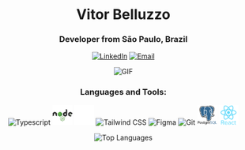 <div align="center">
  <h1>Vitor Belluzzo</h1>
  <h3>Developer from São Paulo, Brazil</h3>
<p align="center">
  <a href="https://linkedin.com/in/vitorbelluzzo" target="_blank"><img src="https://raw.githubusercontent.com/rahuldkjain/github-profile-readme-generator/master/src/images/icons/Social/linked-in-alt.svg" alt="LinkedIn" height="30" width="40" /></a>
  <a href="mailto:vitorbelluzzo@hotmail.com" target="_blank"><img src="https://imgs.search.brave.com/1HJCf7yvvnfWz0tLBQDoya-VjsDAWaAKgYqC6l02-Lo/rs:fit:860:0:0/g:ce/aHR0cHM6Ly93d3cu/bG9nby53aW5lL2Ev/bG9nby9NaWNyb3Nv/ZnRfT3V0bG9vay9N/aWNyb3NvZnRfT3V0/bG9vay1Mb2dvLndp/bmUuc3Zn.svg" alt="Email" height="40" width="40" /></a>
</p>
  
  <img src="https://media.giphy.com/media/v1.Y2lkPTc5MGI3NjExZ2RydGF4dWhibnJqZHVnNWw3eXRodGc1NWJldnUzdm9lYmZ2N2lyMSZlcD12MV9pbnRlcm5hbF9naWZfYnlfaWQmY3Q9Zw/jd6TVgsph6w7e/giphy.gif" alt="GIF" />







<h3 align="center">Languages and Tools:</h3>
<p align="center">
<img src="https://raw.githubusercontent.com/abranhe/programming-languages-logos/e1be48ad2dffe3e6e0e24fdefa9e740167fb2315/src/typescript/typescript.svg" alt="Typescript" width="40" height="40"/>
  <img src="https://raw.githubusercontent.com/devicons/devicon/master/icons/nodejs/nodejs-original-wordmark.svg" alt="Node.js" width="40" height="40"/>
  <img src="https://raw.githubusercontent.com/bestofjs/bestofjs/367a9ad747c8dd86a55dffabd397744dc7eafa5b/apps/bestofjs-nextjs/public/logos/nextjs.dark.svg" alt="Next.js" width="40" height="40"/>
  <img src="https://www.vectorlogo.zone/logos/tailwindcss/tailwindcss-icon.svg" alt="Tailwind CSS" width="40" height="40"/>
  <img src="https://www.vectorlogo.zone/logos/figma/figma-icon.svg" alt="Figma" width="40" height="40"/>
  <img src="https://www.vectorlogo.zone/logos/git-scm/git-scm-icon.svg" alt="Git" width="40" height="40"/>
  
  
  <img src="https://raw.githubusercontent.com/devicons/devicon/master/icons/postgresql/postgresql-original-wordmark.svg" alt="PostgreSQL" width="40" height="40"/>
  <img src="https://raw.githubusercontent.com/devicons/devicon/master/icons/react/react-original-wordmark.svg" alt="React" width="40" height="40"/>
  
</p>

<p align="center">
  <img src="https://github-readme-stats.vercel.app/api/top-langs?username=vitorbelluzzo&show_icons=true&locale=en&layout=compact" alt="Top Languages" />
</p>
